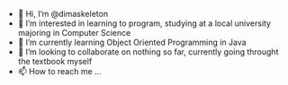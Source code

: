 - 👋 Hi, I’m @dimaskeleton
- 👀 I’m interested in learning to program, studying at a local university majoring in Computer Science 
- 🌱 I’m currently learning Object Oriented Programming in Java
- 💞️ I’m looking to collaborate on nothing so far, currently going throught the textbook myself 
- 📫 How to reach me ...

<!---
dimaskeleton/dimaskeleton is a ✨ special ✨ repository because its `README.md` (this file) appears on your GitHub profile.
You can click the Preview link to take a look at your changes.
--->
